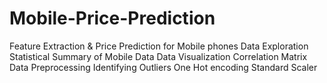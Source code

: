 # Mobile-Price-Prediction
Feature Extraction &amp; Price Prediction for Mobile phones
Data Exploration
Statistical Summary of Mobile Data
Data Visualization
Correlation Matrix
Data Preprocessing
Identifying Outliers
One Hot encoding
Standard Scaler
